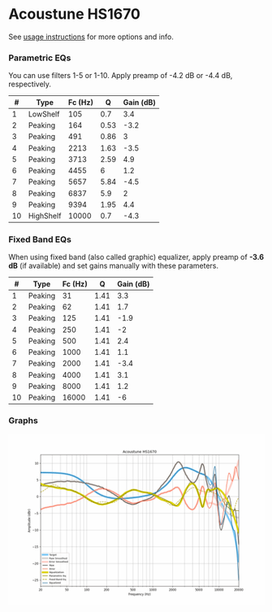 # Acoustune HS1670
See [usage instructions](https://github.com/jaakkopasanen/AutoEq#usage) for more options and info.

### Parametric EQs
You can use filters 1-5 or 1-10. Apply preamp of -4.2 dB or -4.4 dB, respectively.

|   # | Type      |   Fc (Hz) |    Q |   Gain (dB) |
|-----|-----------|-----------|------|-------------|
|   1 | LowShelf  |       105 | 0.7  |         3.4 |
|   2 | Peaking   |       164 | 0.53 |        -3.2 |
|   3 | Peaking   |       491 | 0.86 |         3   |
|   4 | Peaking   |      2213 | 1.63 |        -3.5 |
|   5 | Peaking   |      3713 | 2.59 |         4.9 |
|   6 | Peaking   |      4455 | 6    |         1.2 |
|   7 | Peaking   |      5657 | 5.84 |        -4.5 |
|   8 | Peaking   |      6837 | 5.9  |         2   |
|   9 | Peaking   |      9394 | 1.95 |         4.4 |
|  10 | HighShelf |     10000 | 0.7  |        -4.3 |

### Fixed Band EQs
When using fixed band (also called graphic) equalizer, apply preamp of **-3.6 dB** (if available) and set gains manually with these parameters.

|   # | Type    |   Fc (Hz) |    Q |   Gain (dB) |
|-----|---------|-----------|------|-------------|
|   1 | Peaking |        31 | 1.41 |         3.3 |
|   2 | Peaking |        62 | 1.41 |         1.7 |
|   3 | Peaking |       125 | 1.41 |        -1.9 |
|   4 | Peaking |       250 | 1.41 |        -2   |
|   5 | Peaking |       500 | 1.41 |         2.4 |
|   6 | Peaking |      1000 | 1.41 |         1.1 |
|   7 | Peaking |      2000 | 1.41 |        -3.4 |
|   8 | Peaking |      4000 | 1.41 |         3.1 |
|   9 | Peaking |      8000 | 1.41 |         1.2 |
|  10 | Peaking |     16000 | 1.41 |        -6   |

### Graphs
![](./Acoustune%20HS1670.png)
